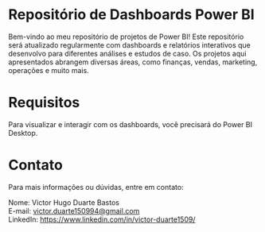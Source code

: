 # Repositório de Dashboards Power BI

Bem-vindo ao meu repositório de projetos de Power BI! Este repositório será atualizado regularmente com dashboards e relatórios interativos que desenvolvo para diferentes análises e estudos de caso. Os projetos aqui apresentados abrangem diversas áreas, como finanças, vendas, marketing, operações e muito mais.

# Requisitos
Para visualizar e interagir com os dashboards, você precisará do Power BI Desktop.

# Contato
Para mais informações ou dúvidas, entre em contato:

Nome: Victor Hugo Duarte Bastos\
E-mail: victor.duarte150994@gmail.com\
LinkedIn: https://www.linkedin.com/in/victor-duarte1509/
